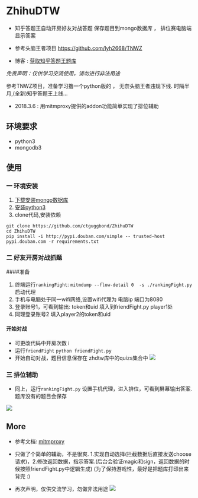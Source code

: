 # ZhihuDTW

- 知乎答题王自动开房好友对战答题 保存题目到mongo数据库 ， 排位赛电脑端显示答案

- 参考头脑王者项目 https://github.com/lyh2668/TNWZ

- 博客 : [获取知乎答题王题库](https://www.ggbond.cc/知乎答题王/)

*免责声明：仅供学习交流使用，请勿进行非法用途*

参考TNWZ项目，准备学习撸一个python版的 ， 无奈头脑王者违规下线. 时隔半月,(全新)知乎答题王上线...

- 2018.3.6 : 用mitmproxy提供的addon功能简单实现了排位辅助


## 环境要求
- python3
- mongodb3

## 使用

### 一 环境安装
1. [下载安装mongo数据库](https://www.mongodb.com/download-center?jmp=nav#community)
2. [安装python3](https://www.python.org/downloads/)
3. clone代码,安装依赖
```
git clone https://github.com/ctguggbond/ZhihuDTW
cd ZhihuDTW
pip install -i http://pypi.douban.com/simple -- trusted-host pypi.douban.com -r requirements.txt

```

### 二 好友开房对战抓题

####准备

1. 终端运行`rankingFight`:  `mitmdump --flow-detail 0  -s ./rankingFight.py` 启动代理
2. 手机与电脑处于同一wifi网络,设置wifi代理为 电脑ip 端口为8080
2. 登录账号1，可看到输出: token和uid 填入到friendFight.py player1处
3. 同理登录账号2 填入player2的token和uid

#### 开始对战
- 可更改代码中开房次数 i 
- 运行`friendFight` 
`python friendFight.py`
- 开始自动对战，题目信息保存在 zhdtw库中的quizs集合中
![](https://www.ggbond.cc/wp-content/uploads/2018/03/friendfight.png)

### 三 排位辅助
- 同上，运行`rankingFight.py` 设置手机代理，进入排位，可看到屏幕输出答案. 题库没有的题目会保存

![](https://www.ggbond.cc/wp-content/uploads/2018/03/rankingfight.png)


## More
- 参考文档: [mitmproxy](https://mitmproxy.org/docs/latest/)
- 只做了个简单的辅助，不是很爽. 1.实现自动选择(拦截数据后直接发送choose请求)，2.修改返回数据，指示答案.(后台会验证magic和sign，返回数据的时候按照friendFight.py中逻辑生成) (为了保持游戏性，最好是把题库打印出来背完 :)


- 再次声明，仅供交流学习，勿做非法用途
 ![](https://www.ggbond.cc/wp-content/uploads/2018/03/notice.png)